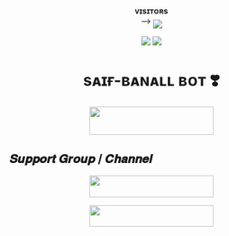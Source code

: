 <p align="center">
    <b>ᴠɪsɪᴛᴏʀs</b><br>
 -->    <img align="middle" src="https://profile-counter.glitch.me/BAN-ALL/count.svg" />
</p>

<p align="center">
  <img src="https://readme-typing-svg.herokuapp.com?color=F70000&lines=ωσяℓ∂+ℓαяgεsт+αη∂+ғαsтεsт+BANALLBOT;ηεvεя+εxιsтε∂+ιη+тнιs+ωσяℓ∂.;+𝐒aif𝐁an𝐀ll𝐁ot+🥀+%E2%9D%A4%EF%B8%8F">
  



  
  <img src="https://telegra.ph/file/507f06908daf43adf4bde.jpg">
<h1 align="center">sᴀɪғ-ʙᴀɴᴀʟʟ ʙᴏᴛ ❣️</h1>

<p align="center"><a href="http://dashboard.heroku.com/new?template=https://github.com/SAIFDEAD/BAN-ALL"> <img src="https://img.shields.io/badge/Deploy%20On%20Heroku-green?style=for-the-badge&logo=heroku" width="220" height="50.45"/></a></p>


## 𝑺𝒖𝒑𝒑𝒐𝒓𝒕 𝑮𝒓𝒐𝒖𝒑 / 𝑪𝒉𝒂𝒏𝒏𝒆𝒍

<p align="center"><a href="https://t.me/DEAD_GRPCHAT"><img src="https://img.shields.io/badge/𝚃𝙴𝙻𝙴𝙶𝚁𝙰𝙼-𝚂𝚄𝙿𝙿𝙾𝚁𝚃-black?&style=for-the-badge&logo=telegram" width="220" height="38.45"></a></p>

<p align="center"><a href="https://t.me/SAIFALLBOT"><img src="https://img.shields.io/badge/𝚃𝙴𝙻𝙴𝙶𝚁𝙰𝙼-𝚄𝙿𝙳𝙰𝚃𝙴𝚂-black?&style=for-the-badge&logo=telegram" width="220" height="38.45"></a></p>

